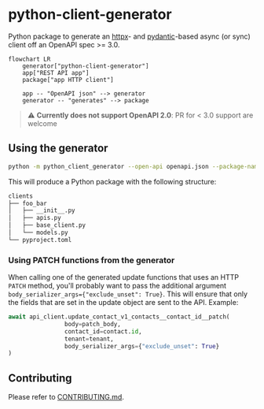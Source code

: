 # python-client-generator

Python package to generate an [httpx](https://github.com/encode/httpx)- and
[pydantic](https://github.com/pydantic/pydantic)-based async (or sync) 
client off an OpenAPI spec >= 3.0.

```mermaid
flowchart LR
    generator["python-client-generator"]
    app["REST API app"]
    package["app HTTP client"]

    app -- "OpenAPI json" --> generator
    generator -- "generates" --> package
```

> :warning: **Currently does not support OpenAPI 2.0**: PR for < 3.0 support are welcome

## Using the generator

```bash
python -m python_client_generator --open-api openapi.json --package-name foo_bar --project-name foo-bar --outdir clients
```

This will produce a Python package with the following structure:
```bash
clients
├── foo_bar
│   ├── __init__.py
│   ├── apis.py
│   ├── base_client.py
│   └── models.py
└── pyproject.toml
```

### Using PATCH functions from the generator

When calling one of the generated update functions that uses an HTTP `PATCH` method, you'll
probably want to pass the additional argument `body_serializer_args={"exclude_unset": True}`. This
will ensure that only the fields that are set in the update object are sent to the API. Example:

```python
await api_client.update_contact_v1_contacts__contact_id__patch(
                body=patch_body,
                contact_id=contact.id,
                tenant=tenant,
                body_serializer_args={"exclude_unset": True}
)
```

## Contributing
Please refer to [CONTRIBUTING.md](.github/CONTRIBUTING.md).
